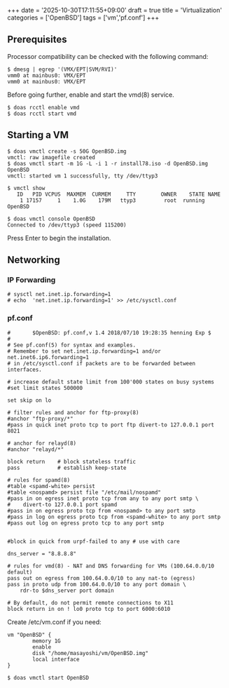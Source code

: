 +++
date = '2025-10-30T17:11:55+09:00'
draft = true
title = 'Virtualization'
categories = ['OpenBSD']
tags = ['vm','pf.conf']
+++

## Prerequisites

Processor compatibility can be checked with the following command: 
```
$ dmesg | egrep '(VMX/EPT|SVM/RVI)'
vmm0 at mainbus0: VMX/EPT
vmm0 at mainbus0: VMX/EPT
```

Before going further, enable and start the vmd(8) service. 
```
$ doas rcctl enable vmd
$ doas rcctl start vmd
```

## Starting a VM

``` 
$ doas vmctl create -s 50G OpenBSD.img
vmctl: raw imagefile created
$ doas vmctl start -m 1G -L -i 1 -r install78.iso -d OpenBSD.img OpenBSD
vmctl: started vm 1 successfully, tty /dev/ttyp3
```

```
$ vmctl show
   ID   PID VCPUS  MAXMEM  CURMEM     TTY        OWNER    STATE NAME
    1 17157     1    1.0G    179M   ttyp3         root  running OpenBSD

```

```
$ doas vmctl console OpenBSD
Connected to /dev/ttyp3 (speed 115200)
```

Press Enter to begin the installation.

## Networking


### IP Forwarding

```
# sysctl net.inet.ip.forwarding=1
# echo  'net.inet.ip.forwarding=1' >> /etc/sysctl.conf
```

### pf.conf

```
#       $OpenBSD: pf.conf,v 1.4 2018/07/10 19:28:35 henning Exp $
#
# See pf.conf(5) for syntax and examples.
# Remember to set net.inet.ip.forwarding=1 and/or net.inet6.ip6.forwarding=1
# in /etc/sysctl.conf if packets are to be forwarded between interfaces.

# increase default state limit from 100'000 states on busy systems
#set limit states 500000

set skip on lo

# filter rules and anchor for ftp-proxy(8)
#anchor "ftp-proxy/*"
#pass in quick inet proto tcp to port ftp divert-to 127.0.0.1 port 8021

# anchor for relayd(8)
#anchor "relayd/*"

block return    # block stateless traffic
pass            # establish keep-state

# rules for spamd(8)
#table <spamd-white> persist
#table <nospamd> persist file "/etc/mail/nospamd"
#pass in on egress inet proto tcp from any to any port smtp \
#    divert-to 127.0.0.1 port spamd
#pass in on egress proto tcp from <nospamd> to any port smtp
#pass in log on egress proto tcp from <spamd-white> to any port smtp
#pass out log on egress proto tcp to any port smtp


#block in quick from urpf-failed to any # use with care

dns_server = "8.8.8.8"

# rules for vmd(8) - NAT and DNS forwarding for VMs (100.64.0.0/10 default)
pass out on egress from 100.64.0.0/10 to any nat-to (egress)
pass in proto udp from 100.64.0.0/10 to any port domain \
    rdr-to $dns_server port domain

# By default, do not permit remote connections to X11
block return in on ! lo0 proto tcp to port 6000:6010
```

Create /etc/vm.conf if you need:

```
vm "OpenBSD" {
        memory 1G
        enable
        disk "/home/masayoshi/vm/OpenBSD.img"
        local interface
}
```

```
$ doas vmctl start OpenBSD
```
